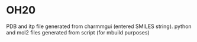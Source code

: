 # OH20
PDB and itp file generated from charmmgui (entered SMILES string). python and mol2 files generated from script (for
mbuild purposes)
